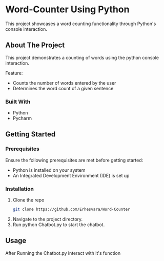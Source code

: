# Word-Counter Using Python

This project showcases a word counting functionality through Python's console interaction.

## About The Project

This project demonstrates a counting of words using the python console interaction.

Feature:
* Counts the number of words entered by the user
* Determines the word count of a given sentence

### Built With
* Python 
* Pycharm



## Getting Started

### Prerequisites
Ensure the following prerequisites are met before getting started:

* Python is installed on your system
* An Integrated Development Environment (IDE) is set up

### Installation

1. Clone the repo
   ```sh
   git clone https://github.com/Erhesvara/Word-Counter
   ```
3. Navigate to the project directory.
4. Run python Chatbot.py to start the chatbot.

   
## Usage
After Running the Chatbot.py interact with it's function

